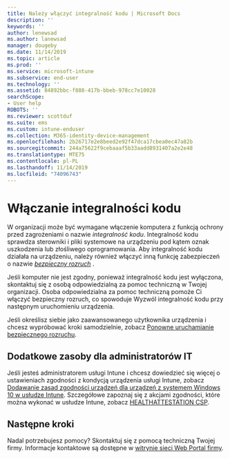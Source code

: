 ```yaml
---
title: Należy włączyć integralność kodu | Microsoft Docs
description: ''
keywords: ''
author: lenewsad
ms.author: lanewsad
manager: dougeby
ms.date: 11/14/2019
ms.topic: article
ms.prod: ''
ms.service: microsoft-intune
ms.subservice: end-user
ms.technology: ''
ms.assetid: 84892bbc-f888-417b-bbeb-978cc7e10028
searchScope:
- User help
ROBOTS: ''
ms.reviewer: scottduf
ms.suite: ems
ms.custom: intune-enduser
ms.collection: M365-identity-device-management
ms.openlocfilehash: 2b26717e2e8beed2e92f47dca17cbea0ec47a82b
ms.sourcegitcommit: 244a75622f9cebaaaf5b33aadd8931407a2e2e48
ms.translationtype: MTE75
ms.contentlocale: pl-PL
ms.lasthandoff: 11/14/2019
ms.locfileid: "74096743"
---
```

# <a name="enable-code-integrity"></a>Włączanie integralności kodu

W organizacji może być wymagane włączenie komputera z funkcją ochrony przed zagrożeniami o nazwie *integralność kodu*. Integralność kodu sprawdza sterowniki i pliki systemowe na urządzeniu pod kątem oznak uszkodzenia lub złośliwego oprogramowania. Aby integralność kodu działała na urządzeniu, należy również włączyć inną funkcję zabezpieczeń o nazwie [*bezpieczny rozruch*](https://docs.microsoft.com/windows/security/information-protection/secure-the-windows-10-boot-process#secure-boot) .

Jeśli komputer nie jest zgodny, ponieważ integralność kodu jest wyłączona, skontaktuj się z osobą odpowiedzialną za pomoc techniczną w Twojej organizacji. Osoba odpowiedzialna za pomoc techniczną pomoże Ci włączyć bezpieczny rozruch, co spowoduje Wyzwól integralność kodu przy następnym uruchomieniu urządzenia. 

Jeśli określisz siebie jako zaawansowanego użytkownika urządzenia i chcesz wypróbować kroki samodzielnie, zobacz [Ponowne uruchamianie bezpiecznego rozruchu](https://docs.microsoft.com/windows-hardware/manufacture/desktop/disabling-secure-boot#re-enable-secure-boot).

## <a name="additional-resources-for-it-administrators"></a>Dodatkowe zasoby dla administratorów IT

Jeśli jesteś administratorem usługi Intune i chcesz dowiedzieć się więcej o ustawieniach zgodności z kondycją urządzenia usługi Intune, zobacz [Dodawanie zasad zgodności urządzeń dla urządzeń z systemem Windows 10 w usłudze Intune](https://docs.microsoft.com/intune/protect/compliance-policy-create-windows). Szczegółowe zapoznaj się z akcjami zgodności, które można wykonać w usłudze Intune, zobacz [HEALTHATTESTATION CSP](https://docs.microsoft.com/windows/client-management/mdm/healthattestation-csp#step-8-take-appropriate-policy-action-based-on-evaluation-results).  

## <a name="next-steps"></a>Następne kroki

Nadal potrzebujesz pomocy? Skontaktuj się z pomocą techniczną Twojej firmy. Informacje kontaktowe są dostępne w [witrynie sieci Web Portal firmy](https://go.microsoft.com/fwlink/?linkid=2010980).
